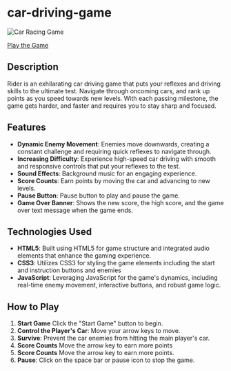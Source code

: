 # car-driving-game

![Car Racing Game](https://github.com/anitacoder/car-driving-game/assets/3197630/613cd9c4-3e38-4b5b-9baf-33bb56010276)

[Play the Game](https://anitacoder.github.io/car-driving-game/)

## Description 
Rider is an exhilarating car driving game that puts your reflexes and driving skills to the ultimate test. Navigate through oncoming cars, and rank up points as you speed towards new levels. With each passing milestone, the game gets harder, and faster and requires you to stay sharp and focused.

## Features 

- **Dynamic Enemy Movement**: Enemies move downwards, creating a constant challenge and requiring quick reflexes to navigate through. 
- **Increasing Difficulty**: Experience high-speed car driving with smooth and responsive controls that put your reflexes to the test.
- **Sound Effects**: Background music for an engaging experience.
- **Score Counts**: Earn points by moving the car and advancing to new levels. 
- **Pause Button**: Pause button to play and pause the game.
- **Game Over Banner**: Shows the new score, the high score, and the game over text message when the game ends.

## Technologies Used

- **HTML5**: Built using HTML5 for game structure and integrated audio elements that enhance the gaming experience.
- **CSS3**: Utilizes CSS3 for styling the game elements including the start and instruction buttons and enemies
- **JavaScript**: Leveraging JavaScript for the game's dynamics, including real-time enemy movement, interactive buttons, and robust game logic.

## How to Play

1. **Start Game** Click the "Start Game" button to begin.
2. **Control the Player's Car**: Move your arrow keys to move.
3. **Survive**: Prevent the car enemies from hitting the main player's car.
4. **Score Counts** Move the arrow key to earn more points
4. **Score Counts** Move the arrow key to earn more points.
5. **Pause**: Click on the space bar or pause icon to stop the game.
